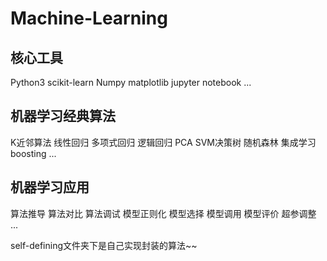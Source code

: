 # Machine-Learning
## 核心工具
Python3 scikit-learn Numpy matplotlib jupyter notebook ...
## 机器学习经典算法
K近邻算法 线性回归 多项式回归 逻辑回归 PCA SVM决策树 随机森林 集成学习 boosting ...
## 机器学习应用
算法推导 算法对比 算法调试 模型正则化 模型选择 模型调用 模型评价 超参调整 ...

self-defining文件夹下是自己实现封装的算法~~
